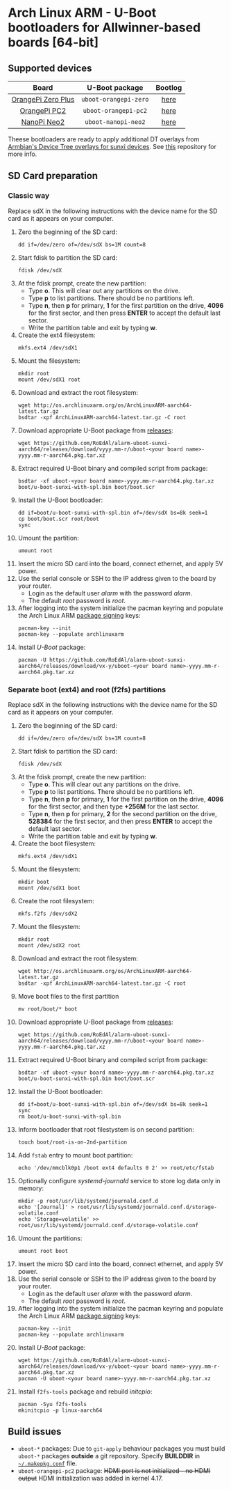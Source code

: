 # Arch Linux ARM - U-Boot bootloaders for Allwinner-based boards [64-bit]

## Supported devices

 Board | U-Boot package | Bootlog
:-----:|:--------------:|:-------:
[OrangePi Zero Plus](http://www.orangepi.org/OrangePiZeroPlus/)|`uboot-orangepi-zero`|[here](bootlog/orangepi-zero-plus.log)
[OrangePi PC2](http://www.orangepi.org/orangepipc2/)|`uboot-orangepi-pc2`|[here](bootlog/orangepi-pc2.log)
[NanoPi Neo2](http://www.friendlyarm.com/index.php?route=product/product&product_id=180)|`uboot-nanopi-neo2`|[here](bootlog/nanopi-neo2.log)

Theese bootloaders are ready to apply additional DT overlays from [Armbian's Device Tree overlays for sunxi devices](//github.com/armbian/sunxi-DT-overlays).
See [this](//github.com/RoEdAl/alarm-sunxi-dt-overlays-aarch64) repository for more info.

## SD Card preparation

### Classic way

Replace sdX in the following instructions with the device name for the SD card as it appears on your computer.

1. Zero the beginning of the SD card:
   ```
   dd if=/dev/zero of=/dev/sdX bs=1M count=8
   ```
1. Start fdisk to partition the SD card:
   ```
   fdisk /dev/sdX
   ```
1. At the fdisk prompt, create the new partition:
   - Type **o**. This will clear out any partitions on the drive.
   - Type **p** to list partitions. There should be no partitions left.
   - Type **n**, then **p** for primary, **1** for the first partition on the drive, **4096** for the first sector,
     and then press **ENTER** to accept the default last sector.
   - Write the partition table and exit by typing **w**.
1. Create the ext4 filesystem:
   ```
   mkfs.ext4 /dev/sdX1
   ```
1. Mount the filesystem:
   ```
   mkdir root
   mount /dev/sdX1 root
   ```
1. Download and extract the root filesystem:
   ```
   wget http://os.archlinuxarm.org/os/ArchLinuxARM-aarch64-latest.tar.gz
   bsdtar -xpf ArchLinuxARM-aarch64-latest.tar.gz -C root
   ```
1. Download appropriate U-Boot package from [releases](//github.com/RoEdAl/alarm-uboot-sunxi-aarch64/releases):
   ```
   wget https://github.com/RoEdAl/alarm-uboot-sunxi-aarch64/releases/download/vyyy.mm-r/uboot-<your board name>-yyyy.mm-r-aarch64.pkg.tar.xz
   ```
1. Extract required U-Boot binary and compiled script from package:
   ```
   bsdtar -xf uboot-<your board name>-yyyy.mm-r-aarch64.pkg.tar.xz boot/u-boot-sunxi-with-spl.bin boot/boot.scr
   ```
1. Install the U-Boot bootloader:
   ```
   dd if=boot/u-boot-sunxi-with-spl.bin of=/dev/sdX bs=8k seek=1
   cp boot/boot.scr root/boot
   sync
   ```
1. Umount the partition:
   ```
   umount root   
   ```
1. Insert the micro SD card into the board, connect ethernet, and apply 5V power.
1. Use the serial console or SSH to the IP address given to the board by your router.
   - Login as the default user *alarm* with the password *alarm*.
   - The default *root* password is *root*.
1. After logging into the system initialize the pacman keyring and populate the Arch Linux ARM [package signing](//archlinuxarm.org/about/package-signing) keys:
   ```
   pacman-key --init
   pacman-key --populate archlinuxarm
   ```
1. Install *U-Boot* package:
   ```
   pacman -U https://github.com/RoEdAl/alarm-uboot-sunxi-aarch64/releases/download/vx-y/uboot-<your board name>-yyyy.mm-r-aarch64.pkg.tar.xz
    ```

### Separate boot (ext4) and root (f2fs) partitions

Replace sdX in the following instructions with the device name for the SD card as it appears on your computer.

1. Zero the beginning of the SD card:
   ```
   dd if=/dev/zero of=/dev/sdX bs=1M count=8
   ```
1. Start fdisk to partition the SD card:
   ```
   fdisk /dev/sdX
   ```
1. At the fdisk prompt, create the new partition:
   - Type **o**. This will clear out any partitions on the drive.
   - Type **p** to list partitions. There should be no partitions left.
   - Type **n**, then **p** for primary, **1** for the first partition on the drive, **4096** for the first sector,
     and then type **+256M** for the last sector.
   - Type **n**, then **p** for primary, **2** for the second partition on the drive, **528384** for the first sector, and then press **ENTER** to accept the default last sector.
   - Write the partition table and exit by typing **w**.
1. Create the boot filesystem:
   ```
   mkfs.ext4 /dev/sdX1
   ```
1. Mount the filesystem:
   ```
   mkdir boot
   mount /dev/sdX1 boot
   ```
1. Create the root filesystem:
   ```
   mkfs.f2fs /dev/sdX2
   ```
1. Mount the filesystem:
   ```
   mkdir root
   mount /dev/sdX2 root
   ```
1. Download and extract the root filesystem:
   ```
   wget http://os.archlinuxarm.org/os/ArchLinuxARM-aarch64-latest.tar.gz
   bsdtar -xpf ArchLinuxARM-aarch64-latest.tar.gz -C root
   ```
1. Move boot files to the first partition
   ```
   mv root/boot/* boot
   ```
1. Download appropriate U-Boot package from [releases](//github.com/RoEdAl/alarm-uboot-sunxi-aarch64/releases):
   ```
   wget https://github.com/RoEdAl/alarm-uboot-sunxi-aarch64/releases/download/vyyy.mm-r/uboot-<your board name>-yyyy.mm-r-aarch64.pkg.tar.xz
   ```
1. Extract required U-Boot binary and compiled script from package:
   ```
   bsdtar -xf uboot-<your board name>-yyyy.mm-r-aarch64.pkg.tar.xz boot/u-boot-sunxi-with-spl.bin boot/boot.scr
   ```
1. Install the U-Boot bootloader:
   ```
   dd if=boot/u-boot-sunxi-with-spl.bin of=/dev/sdX bs=8k seek=1
   sync
   rm boot/u-boot-sunxi-with-spl.bin
   ```
1. Inform bootloader that root filestystem is on second partition:
   ```
   touch boot/root-is-on-2nd-partition
   ```
1. Add `fstab` entry to mount boot partition:
   ```
   echo '/dev/mmcblk0p1 /boot ext4 defaults 0 2' >> root/etc/fstab
   ```
1. Optionally configure *systemd-journald* service to store log data only in memory:
   ```
   mkdir -p root/usr/lib/systemd/journald.conf.d
   echo '[Journal]' > root/usr/lib/systemd/journald.conf.d/storage-volatile.conf
   echo 'Storage=volatile' >> root/usr/lib/systemd/journald.conf.d/storage-volatile.conf
   ```
1. Umount the partitions:
   ```
   umount root boot  
   ```
1. Insert the micro SD card into the board, connect ethernet, and apply 5V power.
1. Use the serial console or SSH to the IP address given to the board by your router.
   - Login as the default user *alarm* with the password *alarm*.
   - The default *root* password is *root*.
1. After logging into the system initialize the pacman keyring and populate the Arch Linux ARM [package signing](//archlinuxarm.org/about/package-signing) keys:
   ```
   pacman-key --init
   pacman-key --populate archlinuxarm
   ```
1. Install *U-Boot* package:
   ```
   wget https://github.com/RoEdAl/alarm-uboot-sunxi-aarch64/releases/download/vx-y/uboot-<your board name>-yyyy.mm-r-aarch64.pkg.tar.xz
   pacman -U uboot-<your board name>-yyyy.mm-r-aarch64.pkg.tar.xz
   ```
1. Install `f2fs-tools` package and rebuild *initcpio*:
   ```
   pacman -Syu f2fs-tools
   mkinitcpio -p linux-aarch64
   ```

## Build issues

* `uboot-*` packages: Due to `git-apply` behaviour packages you must build `uboot-*` packages  **outside** a git repository.
  Specify **BUILDDIR** in [`~/.makepkg.conf`](http://www.archlinux.org/pacman/makepkg.conf.5.html) file.
* `uboot-orangepi-pc2` package: ~~HDMI port is not initialized - no HDMI output~~ HDMI initialization was added in kernel 4.17.
